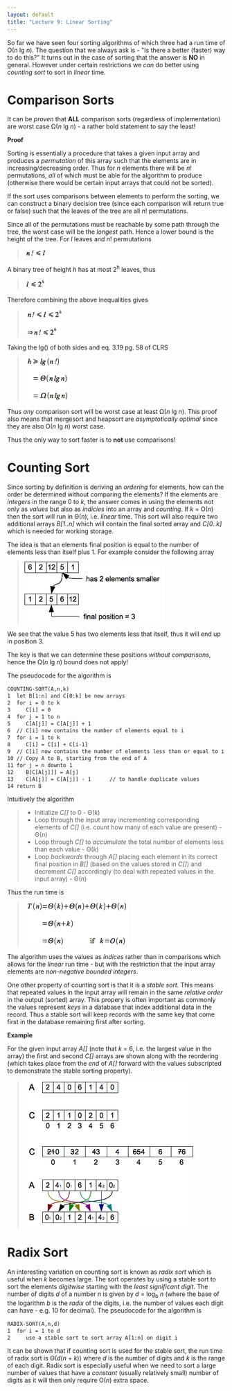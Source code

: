 ```yaml
---
layout: default
title: "Lecture 9: Linear Sorting"
---
```


So far we have seen four sorting algorithms of which three had a run time of O(*n* lg *n*). The question that we always ask is - "Is there a better (faster) way to do this?" It turns out in the case of sorting that the answer is **NO** in general. However under certain restrictions we *can* do better using *counting sort* to sort in *linear* time.

Comparison Sorts
================

It can be *proven* that **ALL** comparison sorts (regardless of implementation) are worst case Ω(*n* lg *n*) - a rather bold statement to say the least!

**Proof**

Sorting is essentially a procedure that takes a given input array and produces a *permutation* of this array such that the elements are in increasing/decreasing order. Thus for *n* elements there will be *n*! permutations, *all* of which must be able for the algorithm to produce (otherwise there would be certain input arrays that could not be sorted).

If the sort uses comparisons between elements to perform the sorting, we can construct a binary decision tree (since each comparison will return true or false) such that the leaves of the tree are all *n*! permutations.

Since all of the permutations must be reachable by some path through the tree, the worst case will be the *longest* path. Hence a lower bound is the height of the tree. For *l* leaves and *n*! permutations

> ![image](images/lecture09/proof1.png)

A binary tree of height *h* has at most 2<sup>h</sup> leaves, thus

> ![image](images/lecture09/proof2.png)

Therefore combining the above inequalities gives

> ![image](images/lecture09/proof3.png)

Taking the lg() of both sides and eq. 3.19 pg. 58 of CLRS

> ![image](images/lecture09/proof4.png)

Thus *any* comparison sort will be worst case at least Ω(*n* lg *n*). This proof also means that mergesort and heapsort are *asymptotically optimal* since they are also O(*n* lg *n*) worst case.

Thus the only way to sort faster is to **not** use comparisons!

Counting Sort
=============

Since sorting by definition is deriving an *ordering* for elements, how can the order be determined without comparing the elements? If the elements are *integers* in the range 0 to *k*, the answer comes in using the elements not only as *values* but also as *indicies* into an array and *counting*. If *k* = O(*n*) then the sort will run in Θ(*n*), i.e. *linear* time. This sort will also require two additional arrays *B[1..n]* which will contain the final sorted array and *C[0..k]* which is needed for working storage.

The idea is that an elements final position is equal to the number of elements less than itself plus 1. For example consider the following array

> ![image](images/lecture09/arrayex.png)

We see that the value 5 has two elements less that itself, thus it will end up in position 3.

The key is that we can determine these positions *without comparisons*, hence the Ω(*n* lg *n*) bound does not apply!

The pseudocode for the algorithm is

    COUNTING-SORT(A,n,k)
    1  let B[1:n] and C[0:k] be new arrays
    2  for i = 0 to k
    3     C[i] = 0
    4  for j = 1 to n
    5     C[A[j]] = C[A[j]] + 1
    6  // C[i] now contains the number of elements equal to i
    7  for i = 1 to k
    8     C[i] = C[i] + C[i-1]
    9  // C[i] now contains the number of elements less than or equal to i
    10 // Copy A to B, starting from the end of A
    11 for j = n downto 1
    12    B[C[A[j]]] = A[j]
    13    C[A[j]] = C[A[j]] - 1      // to handle duplicate values
    14 return B

Intuitively the algorithm

> -   Initialize *C[]* to 0 - Θ(*k*)
> -   Loop through the input array incrementing corresponding elements of *C[]* (i.e. count how many of each value are present) - Θ(*n*)
> -   Loop through *C[]* to *accumulate* the total number of elements less than each value - Θ(*k*)
> -   Loop *backwards* through *A[]* placing each element in its correct final position in *B[]* (based on the values stored in *C[]*) and decrement *C[]* accordingly (to deal with repeated values in the input array) - Θ(*n*)

Thus the run time is

> ![image](images/lecture09/counteqn.png)

The algorithm uses the values as *indices* rather than in comparisons which allows for the *linear* run time - but with the restriction that the input array elements are *non-negative bounded integers*.

One other property of counting sort is that it is a *stable sort*. This means that repeated values in the input array will remain in the same *relative order* in the output (sorted) array. This propery is often important as commonly the values represent *keys* in a database that index additional data in the record. Thus a stable sort will keep records with the same key that come first in the database remaining first after sorting.

**Example**

For the given input array *A[]* (note that *k* = 6, i.e. the largest value in the array) the first and second *C[]* arrays are shown along with the reordering (which takes place from the *end* of *A[]* forward with the values subscripted to demonstrate the stable sorting property).

> ![image](images/lecture09/countex.png)

Radix Sort
==========

An interesting variation on counting sort is known as *radix sort* which is useful when *k* becomes large. The sort operates by using a stable sort to sort the elements *digitwise* starting with the *least significant digit*. The number of digits *d* of a number *n* is given by *d* = log<sub>b</sub> *n* (where the base of the logarithm *b* is the *radix* of the digits, i.e. the number of values each digit can have - e.g. 10 for decimal). The pseudocode for the algorithm is

    RADIX-SORT(A,n,d)
    1  for i = 1 to d
    2     use a stable sort to sort array A[1:n] on digit i

It can be shown that if counting sort is used for the stable sort, the run time of radix sort is Θ(*d*(*n* + *k*)) where *d* is the number of digits and *k* is the range of each digit. Radix sort is especially useful when we need to sort a large number of values that have a *constant* (usually relatively small) number of digits as it will then only require O(*n*) extra space.

